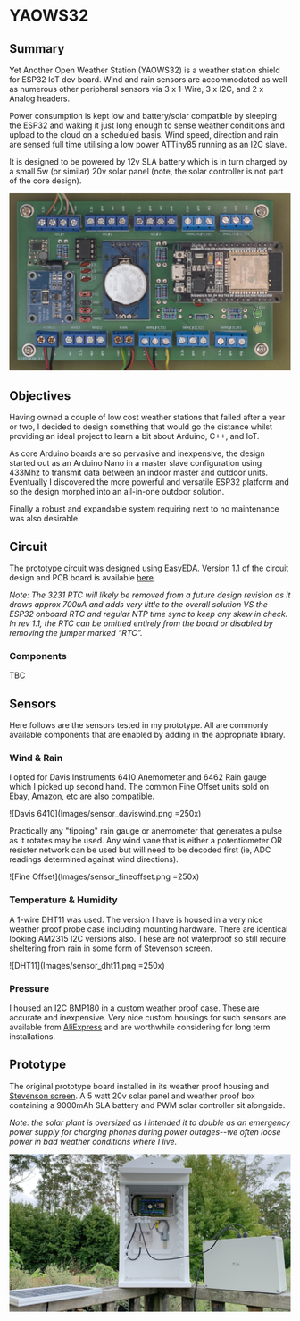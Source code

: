 # YAOWS32

## Summary
Yet Another Open Weather Station (YAOWS32) is a weather station shield for ESP32 IoT dev board. Wind and rain sensors are accommodated as well as numerous other peripheral sensors via 3 x 1-Wire, 3 x I2C, and 2 x Analog headers.

Power consumption is kept low and battery/solar compatible by sleeping the ESP32 and waking it just long enough to sense weather conditions and upload to the cloud on a scheduled basis. Wind speed, direction and rain are sensed full time utilising a low power ATTiny85 running as an I2C slave.

It is designed to be powered by 12v SLA battery which is in turn charged by a small 5w (or similar) 20v solar panel (note, the solar controller is not part of the core design).

![YAOWS32 Prototype](Images/yaows32_prototype.jpeg)

## Objectives
Having owned a couple of low cost weather stations that failed after a year or two, I decided to design something that would go the distance whilst providing an ideal project to learn a bit about Arduino, C++, and IoT.

As core Arduino boards are so pervasive and inexpensive, the design started out as an Arduino Nano in a master slave configuration using 433Mhz to transmit data between an indoor master and outdoor units. Eventually I discovered the more powerful and versatile ESP32 platform and so the design morphed into an all-in-one outdoor solution.

Finally a robust and expandable system requiring next to no maintenance was also desirable.

## Circuit
The prototype circuit was designed using EasyEDA. Version 1.1 of the circuit design and PCB board is available [here](https://easyeda.com/colwilliamsnz/YAOWS_copy).

_Note: The 3231 RTC will likely be removed from a future design revision as it draws approx 700uA and adds very little to the overall solution VS the ESP32 onboard RTC and regular NTP time sync to keep any skew in check. In rev 1.1, the RTC can be omitted entirely from the board or disabled by removing the jumper marked “RTC”._

### Components
TBC

## Sensors

Here follows are the sensors tested in my prototype. All are commonly available components that are enabled by adding in the appropriate library.

### Wind & Rain

I opted for Davis Instruments 6410 Anemometer and 6462 Rain gauge which I picked up second hand. The common Fine Offset units sold on Ebay, Amazon, etc are also compatible.

![Davis 6410](Images/sensor_daviswind.png =250x)

Practically any "tipping" rain gauge or anemometer that generates a pulse as it rotates may be used. Any wind vane that is either a potentiometer OR resister network can be used but will need to be decoded first (ie, ADC readings determined against wind directions).

![Fine Offset](Images/sensor_fineoffset.png =250x)

### Temperature & Humidity

A 1-wire DHT11 was used. The version I have is housed in a very nice weather proof probe case including mounting hardware. There are identical looking AM2315 I2C versions also. These are not waterproof so still require sheltering from rain in some form of Stevenson screen.

![DHT11](Images/sensor_dht11.png =250x)

### Pressure

I housed an I2C BMP180 in a custom weather proof case. These are accurate and inexpensive. Very nice custom housings for such sensors are available from [AliExpress](https://www.aliexpress.com/wholesale?catId=0&initiative_id=SB_20200507192408&SearchText=temperature+and+humidity+housing) and are worthwhile considering for long term installations.

## Prototype

The original prototype board installed in its weather proof housing and [Stevenson screen](https://en.wikipedia.org/wiki/Stevenson_screen). A 5 watt 20v solar panel and weather proof box containing a 9000mAh SLA battery and PWM solar controller sit alongside.

_Note: the solar plant is oversized as I intended it to double as an emergency power supply for charging phones during power outages--we often loose power in bad weather conditions where I live._

![YAOWS32 Prototype](Images/yaows32_initial_install.jpeg)

